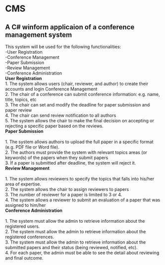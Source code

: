 # CMS
## A C# winform applicaion of a conference management system

This system will be used for the following functionalities: 
<br/>-User Registration 
<br/>-Conference Management 
<br/>-Paper Submission 
<br/>-Review Management 
<br/>-Conference Administration
<br/><b>User Registration</b> 
<br/>1. The system allows users (chair, reviewer, and author) to create their accounts and login
Conference Management 
<br/>2. The chair of a conference can submit conference information: e.g. name, title, topics, etc 
<br/>3. The chair can set and modify the deadline for paper submission and paper review 
<br/>4. The chair can send review notification to all authors 
<br/>5. The system allows the chair to make the final decision on accepting or rejecting a specific paper based on the reviews.
<br/><b>Paper Submission</b>  
<br/>1. The system allows authors to upload the full paper in a specific format (e.g. PDF file or Word file).
<br/>2. The authors must provide the system with relevant topics areas (or keywords) of the papers when they submit papers
<br/>3. If a paper is submitted after deadline, the system will reject it.
<br/><b>Review Management</b>  
<br/>1. The system allows reviewers to specify the topics that falls into his/her area of expertise.
<br/>2. The system allows the chair to assign reviewers to papers 
<br/>3. The number of reviewer for a paper is limited to 3 or 4. 
<br/>4. The system allows a reviewer to submit an evaluation of a paper that was assigned to him/her
<br/><b>Conference Administration</b>  
<br/>1. The system must allow the admin to retrieve information about the registered users. 
<br/>2. The system must allow the admin to retrieve information about the registered conferences. 
<br/>3. The system must allow the admin to retrieve information about the submitted papers and their status (being reviewed, notified, etc).
<br/>4. For each paper, the admin must be able to see the detail about reviewing and final outcome.